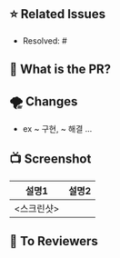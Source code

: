 ## ⭐️ Related Issues
<!-- 작업한 이슈번호를 # 뒤에 붙여주세요. 이슈가 닫히는 것을 원치 않는 경우 `Resolved:`를 지워주세요 -->
- Resolved: #

## 🦉 What is the PR?
<!-- PR에 대한 전반적인 설명을 적어주세요. -->

## 🌪️ Changes
<!-- 작업 내용을 리스트로 작성해주세요. -->
- ex ~ 구현, ~ 해결 ...

## 📺 Screenshot
<!-- 작업한 화면이 있다면 스크린 샷으로 첨부해주세요. GIF로도 가능합니다. -->
| 설명1 | 설명2 |
| :-: | :-: |
| <스크린샷> | <GIF> |

## 💭 To Reviewers
<!-- 리뷰어에게 주목했으면 하는 점 or 바라는 점을 적어주세요. -->

